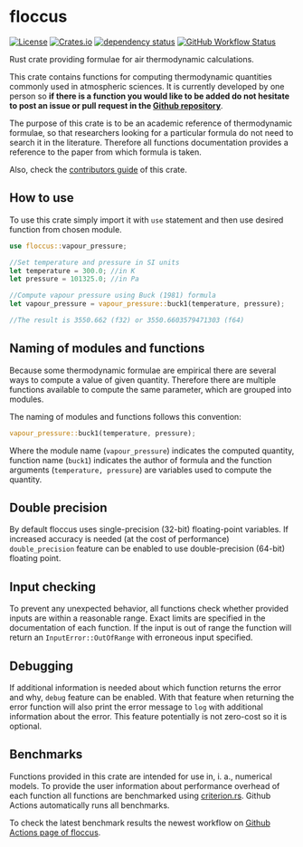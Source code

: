 # floccus

[![License](https://img.shields.io/github/license/ScaleWeather/floccus)](https://choosealicense.com/licenses/apache-2.0/)
[![Crates.io](https://img.shields.io/crates/v/floccus)](https://crates.io/crates/floccus)
[![dependency status](https://deps.rs/repo/github/ScaleWeather/floccus/status.svg)](https://deps.rs/repo/github/ScaleWeather/floccus)
[![GitHub Workflow Status](https://img.shields.io/github/actions/workflow/status/ScaleWeather/floccus/basic.yml?branch=main&label=cargo%20build)](https://github.com/ScaleWeather/floccus/actions)

Rust crate providing formulae for air thermodynamic calculations.

This crate contains functions for computing thermodynamic quantities commonly used in atmospheric sciences. It is currently developed by one person so **if there is a function you would like to be added do not hesitate to post an issue or pull request in the [Github repository](https://github.com/ScaleWeather/floccus)**.

The purpose of this crate is to be an academic reference of thermodynamic formulae,
so that researchers looking for a particular formula do not need to search it in the literature.
Therefore all functions documentation provides a reference to the paper from which formula is taken.

Also, check the [contributors guide](https://github.com/ScaleWeather/floccus/blob/main/CONTRIBUTE.md) of this crate.

## How to use

To use this crate simply import it with `use` statement and then use desired function from chosen module.

```Rust
use floccus::vapour_pressure;

//Set temperature and pressure in SI units
let temperature = 300.0; //in K
let pressure = 101325.0; //in Pa

//Compute vapour pressure using Buck (1981) formula
let vapour_pressure = vapour_pressure::buck1(temperature, pressure);

//The result is 3550.662 (f32) or 3550.6603579471303 (f64)
```

## Naming of modules and functions

Because some thermodynamic formulae are empirical there are several ways to compute a value of given quantity.
Therefore there are multiple functions available to compute the same parameter, which are grouped into modules.

The naming of modules and functions follows this convention:

```Rust
vapour_pressure::buck1(temperature, pressure);
```

Where the module name (`vapour_pressure`) indicates the computed quantity, function name (`buck1`) indicates the author of formula
and the function arguments (`temperature, pressure`) are variables used to compute the quantity.

## Double precision

By default floccus uses single-precision (32-bit) floating-point variables.
If increased accuracy is needed (at the cost of performance) `double_precision` feature can be enabled
to use double-precision (64-bit) floating point.

## Input checking

To prevent any unexpected behavior, all functions check whether provided inputs are within a reasonable range.
Exact limits are specified in the documentation of each function.
If the input is out of range the function will return an `InputError::OutOfRange` with erroneous input specified.

## Debugging

If additional information is needed about which function returns the error and why, `debug` feature can be enabled.
With that feature when returning the error function will also print the error message to `log` with additional
information about the error. This feature potentially is not zero-cost so it is optional.

## Benchmarks

Functions provided in this crate are intended for use in, i. a., numerical models. To provide the user information about performance overhead of each function all functions are benchmarked using [criterion.rs](https://bheisler.github.io/criterion.rs/book/index.html). Github Actions automatically runs all benchmarks.

To check the latest benchmark results the newest workflow on [Github Actions page of floccus](https://github.com/ScaleWeather/floccus/actions).
